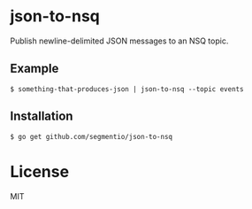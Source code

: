 
# json-to-nsq

  Publish newline-delimited JSON messages to an NSQ topic.

## Example

```
$ something-that-produces-json | json-to-nsq --topic events
```

## Installation

```
$ go get github.com/segmentio/json-to-nsq
```

# License

  MIT